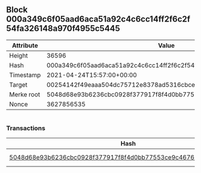 ## Block 000a349c6f05aad6aca51a92c4c6cc14ff2f6c2f54fa326148a970f4955c5445

Attribute | Value
--- | ---
Height | 36596
Hash | 000a349c6f05aad6aca51a92c4c6cc14ff2f6c2f54fa326148a970f4955c5445
Timestamp | 2021-04-24T15:57:00+00:00
Target | 00254142f49eaaa504dc75712e8378ad5316cbcead634704b3734b6271167cc4
Merke root | 5048d68e93b6236cbc0928f377917f8f4d0bb77553ce9c4676ea5d9162366c31
Nonce | 3627856535

```

```

### Transactions

Hash | Amount
--- | ---
[5048d68e93b6236cbc0928f377917f8f4d0bb77553ce9c4676ea5d9162366c31](5048d68e93b6236cbc0928f377917f8f4d0bb77553ce9c4676ea5d9162366c31.md) | 10.00000000 SKEPTI 
